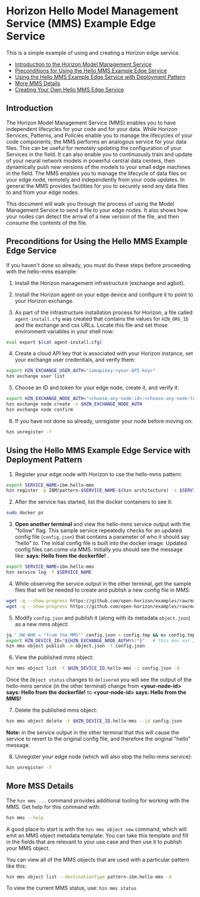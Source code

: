 # Horizon Hello Model Management Service (MMS) Example Edge Service

This is a simple example of using and creating a Horizon edge service.

- [Introduction to the Horizon Model Management Service](#introduction)
- [Preconditions for Using the Hello MMS Example Edge Service](#preconditions)
- [Using the Hello MMS Example Edge Service with Deployment Pattern](#using-hello-mms-pattern)
- [More MMS Details](#mms-deets)
- [Creating Your Own Hello MMS Edge Service](CreateService.md)

## <a id=introduction></a> Introduction

The Horizon Model Management Service (MMS) enables you to have independent lifecycles for your code and for your data. While Horizon Services, Patterns, and Policies enable you to manage the lifecycles of your code components, the MMS performs an analogous service for your data files.  This can be useful for remotely updating the configuration of your Services in the field. It can also enable you to continuously train and update of your neural network models in powerful central data centers, then dynamically push new versions of the models to your small edge machines in the field. The MMS enables you to manage the lifecycle of data files on your edge node, remotely and independently from your code updates. In general the MMS provides facilities for you to securely send any data files to and from your edge nodes.

This document will walk you through the process of using the Model Management Service to send a file to your edge nodes. It also shows how your nodes can detect the arrival of a new version of the file, and then consume the contents of the file.

## <a id=preconditions></a> Preconditions for Using the Hello MMS Example Edge Service

If you haven't done so already, you must do these steps before proceeding with the hello-mms example:

1. Install the Horizon management infrastructure (exchange and agbot).

2. Install the Horizon agent on your edge device and configure it to point to your Horizon exchange.

3. As part of the infrastructure installation process for Horizon, a file called `agent-install.cfg` was created that contains the values for `HZN_ORG_ID` and the exchange and css URLs. Locate this file and set those environment variables in your shell now:

  ```bash
  eval export $(cat agent-install.cfg)
  ```

4. Create a cloud API key that is associated with your Horizon instance, set your exchange user credentials, and verify them:

  ```bash
  export HZN_EXCHANGE_USER_AUTH="iamapikey:<your-API-key>"
  hzn exchange user list
  ```

5. Choose an ID and token for your edge node, create it, and verify it:

  ```bash
  export HZN_EXCHANGE_NODE_AUTH="<choose-any-node-id>:<choose-any-node-token>"
  hzn exchange node create -n $HZN_EXCHANGE_NODE_AUTH
  hzn exchange node confirm
  ```

6. If you have not done so already, unregister your node before moving on:

  ```bash
  hzn unregister -f
  ```

## <a id=using-hello-mms-pattern></a> Using the Hello MMS Example Edge Service with Deployment Pattern

1. Register your edge node with Horizon to use the hello-mms pattern:

  ```bash
  export SERVICE_NAME=ibm.hello-mms
  hzn register -p IBM/pattern-$SERVICE_NAME-$(hzn architecture) -s $SERVICE_NAME --serviceorg IBM
  ```

2. After the service has started, list the docker containers to see it:

  ``` bash
  sudo docker ps
  ```

3. **Open another terminal** and view the hello-mms service output with the "follow" flag. This sample service repeatedly checks for an updated config file (`config.json`) that contains a parameter of who it should say "hello" to. The initial config file is built into the docker image. Updated config files can come via MMS. Initially you should see the message like: **<your-node-id> says: Hello from the dockerfile!** .

  ```bash
  export SERVICE_NAME=ibm.hello-mms
  hzn service log -f $SERVICE_NAME
  ```

4. While observing the service output in the other terminal, get the sample files that will be needed to create and publish a new config file in MMS:

  ```bash
  wget -q --show-progress https://github.com/open-horizon/examples/raw/master/edge/services/helloMMS/object.json
  wget -q --show-progress https://github.com/open-horizon/examples/raw/master/edge/services/helloMMS/config.json
  ```

5. Modify `config.json` and publish it (along with its metadata `object.json`) as a new mms object:

  ```bash
  jq '.HW_WHO = "from the MMS"' config.json > config.tmp && mv config.tmp config.json
  export HZN_DEVICE_ID="${HZN_EXCHANGE_NODE_AUTH%%:*}"   # this env var is referenced in object.json
  hzn mms object publish -m object.json -f config.json
  ```

6. View the published mms object:

  ```bash
  hzn mms object list -t $HZN_DEVICE_ID.hello-mms -i config.json -d
  ```

  Once the `Object status` changes to `delivered` you will see the output of the hello-mms service (in the other terminal) change from **\<your-node-id\> says: Hello from the dockerfile!** to **\<your-node-id\> says: Hello from the MMS!**

7. Delete the published mms object:

  ```bash
  hzn mms object delete -t $HZN_DEVICE_ID.hello-mms --id config.json
  ```

  **Note:** in the service output in the other terminal that this will cause the service to revert to the original config file, and therefore the original "hello" message.

8. Unregister your edge node (which will also stop the hello-mms service):

  ```bash
  hzn unregister -f
  ```

## <a id=mms-deets></a> More MSS Details

The `hzn mms ...` command provides additional tooling for working with the MMS. Get  help for this command with:

```bash
hzn mms --help
```

A good place to start is with the `hzn mms object new` command, which will emit an MMS object metadata template. You can take this template and fill in the fields that are relevant to your use case and then use it to publish your MMS object.

You can view all of the MMS objects that are used with a particular pattern like this:

```bash
hzn mms object list --destinationType pattern-ibm.hello-mms -d
```

To view the current MMS status, use: `hzn mms status`
